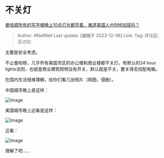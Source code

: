 # 不关灯
[曼哈顿所有的写字楼晚上10点灯光都亮着，难道美国人也996加班吗？](https://www.zhihu.com/question/632800937/answer/3315098043)

> Author: #NellNell
> Last update: [编辑于 2023-12-06]
> Link:
> Tag:
> 评论区:
> 泛讨论:

主要是安全考虑。

不止曼哈顿，几乎所有美国市区的办公楼和商业楼都不关灯，有默认的24 hour lights法则，也就是商业建筑照明没有开关，默认就是不关，要关得去找配电箱。

在国内生活很难理解，给你们看几张照片（网图，侵删）。

中国城市晚上是这样：

![Image](https://pic1.zhimg.com/50/v2-308ac92abc5091466a0f1e305ea327c4_720w.jpg?source=1940ef5c)

美国城市晚上远看是这样：

![Image](https://pic1.zhimg.com/50/v2-4fc63d69c726ace88da44d629e81cef2_720w.jpg?source=1940ef5c)

近看：

![Image](https://picx.zhimg.com/50/v2-e7407042df5159e7d526370d9b337cd0_720w.jpg?source=1940ef5c)

理解了吧……